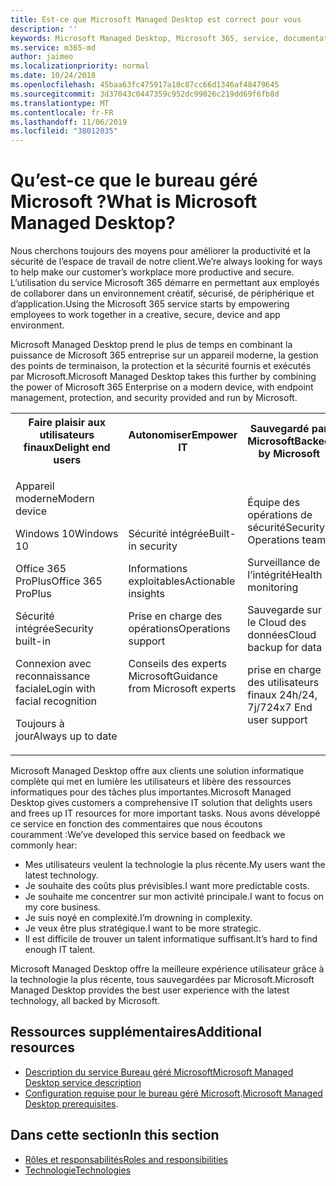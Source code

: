 ```yaml
---
title: Est-ce que Microsoft Managed Desktop est correct pour vous
description: ''
keywords: Microsoft Managed Desktop, Microsoft 365, service, documentation
ms.service: m365-md
author: jaimeo
ms.localizationpriority: normal
ms.date: 10/24/2018
ms.openlocfilehash: 45baa63fc475917a10c87cc66d1346af48479645
ms.sourcegitcommit: 3d37043c0447359c952dc99026c219dd69f6fb8d
ms.translationtype: MT
ms.contentlocale: fr-FR
ms.lasthandoff: 11/06/2019
ms.locfileid: "38012035"
---
```

# <a name="what-is-microsoft-managed-desktop"></a><span data-ttu-id="f80a8-103">Qu’est-ce que le bureau géré Microsoft ?</span><span class="sxs-lookup"><span data-stu-id="f80a8-103">What is Microsoft Managed Desktop?</span></span>

<!--from Overview-->

<span data-ttu-id="f80a8-104">Nous cherchons toujours des moyens pour améliorer la productivité et la sécurité de l’espace de travail de notre client.</span><span class="sxs-lookup"><span data-stu-id="f80a8-104">We’re always looking for ways to help make our customer’s workplace more productive and secure.</span></span> <span data-ttu-id="f80a8-105">L’utilisation du service Microsoft 365 démarre en permettant aux employés de collaborer dans un environnement créatif, sécurisé, de périphérique et d’application.</span><span class="sxs-lookup"><span data-stu-id="f80a8-105">Using the Microsoft 365 service starts by empowering employees to work together in a creative, secure, device and app environment.</span></span>

<span data-ttu-id="f80a8-106">Microsoft Managed Desktop prend le plus de temps en combinant la puissance de Microsoft 365 entreprise sur un appareil moderne, la gestion des points de terminaison, la protection et la sécurité fournis et exécutés par Microsoft.</span><span class="sxs-lookup"><span data-stu-id="f80a8-106">Microsoft Managed Desktop takes this further by combining the power of Microsoft 365 Enterprise on a modern device, with endpoint management, protection, and security provided and run by Microsoft.</span></span>


<table>
<tr><th><span data-ttu-id="f80a8-107">Faire plaisir aux utilisateurs finaux</span><span class="sxs-lookup"><span data-stu-id="f80a8-107">Delight end users</span></span></th><th><span data-ttu-id="f80a8-108">Autonomiser</span><span class="sxs-lookup"><span data-stu-id="f80a8-108">Empower IT</span></span></th><th><span data-ttu-id="f80a8-109">Sauvegardé par Microsoft</span><span class="sxs-lookup"><span data-stu-id="f80a8-109">Backed by Microsoft</span></span></th></tr>
<tr><td><p><span data-ttu-id="f80a8-110">Appareil moderne</span><span class="sxs-lookup"><span data-stu-id="f80a8-110">Modern device</span></span></p><p><span data-ttu-id="f80a8-111">Windows 10</span><span class="sxs-lookup"><span data-stu-id="f80a8-111">Windows 10</span></span></p><p><span data-ttu-id="f80a8-112">Office 365 ProPlus</span><span class="sxs-lookup"><span data-stu-id="f80a8-112">Office 365 ProPlus</span></span></p><p><span data-ttu-id="f80a8-113">Sécurité intégrée</span><span class="sxs-lookup"><span data-stu-id="f80a8-113">Security built-in</span></span></p><p><span data-ttu-id="f80a8-114">Connexion avec reconnaissance faciale</span><span class="sxs-lookup"><span data-stu-id="f80a8-114">Login with facial recognition</span></span></p><p><span data-ttu-id="f80a8-115">Toujours à jour</span><span class="sxs-lookup"><span data-stu-id="f80a8-115">Always up to date</span></span></p></td><td><p><span data-ttu-id="f80a8-116">Sécurité intégrée</span><span class="sxs-lookup"><span data-stu-id="f80a8-116">Built-in security</span></span></p><p><span data-ttu-id="f80a8-117">Informations exploitables</span><span class="sxs-lookup"><span data-stu-id="f80a8-117">Actionable insights</span></span></p><p><span data-ttu-id="f80a8-118">Prise en charge des opérations</span><span class="sxs-lookup"><span data-stu-id="f80a8-118">Operations support</span></span></p><p><span data-ttu-id="f80a8-119">Conseils des experts Microsoft</span><span class="sxs-lookup"><span data-stu-id="f80a8-119">Guidance from Microsoft experts</span></span></p></td><td><p><span data-ttu-id="f80a8-120">Équipe des opérations de sécurité</span><span class="sxs-lookup"><span data-stu-id="f80a8-120">Security Operations team</span></span></p><p><span data-ttu-id="f80a8-121">Surveillance de l’intégrité</span><span class="sxs-lookup"><span data-stu-id="f80a8-121">Health monitoring</span></span></p><p><span data-ttu-id="f80a8-122">Sauvegarde sur le Cloud des données</span><span class="sxs-lookup"><span data-stu-id="f80a8-122">Cloud backup for data</span></span></p><p><span data-ttu-id="f80a8-123">prise en charge des utilisateurs finaux 24h/24, 7j/7</span><span class="sxs-lookup"><span data-stu-id="f80a8-123">24x7 End user support</span></span></p></td></tr>
</table>

<span data-ttu-id="f80a8-124">Microsoft Managed Desktop offre aux clients une solution informatique complète qui met en lumière les utilisateurs et libère des ressources informatiques pour des tâches plus importantes.</span><span class="sxs-lookup"><span data-stu-id="f80a8-124">Microsoft Managed Desktop gives customers a comprehensive IT solution that delights users and frees up IT resources for more important tasks.</span></span> <span data-ttu-id="f80a8-125">Nous avons développé ce service en fonction des commentaires que nous écoutons couramment :</span><span class="sxs-lookup"><span data-stu-id="f80a8-125">We’ve developed this service based on feedback we commonly hear:</span></span>
- <span data-ttu-id="f80a8-126">Mes utilisateurs veulent la technologie la plus récente.</span><span class="sxs-lookup"><span data-stu-id="f80a8-126">My users want the latest technology.</span></span>
- <span data-ttu-id="f80a8-127">Je souhaite des coûts plus prévisibles.</span><span class="sxs-lookup"><span data-stu-id="f80a8-127">I want more predictable costs.</span></span>
- <span data-ttu-id="f80a8-128">Je souhaite me concentrer sur mon activité principale.</span><span class="sxs-lookup"><span data-stu-id="f80a8-128">I want to focus on my core business.</span></span> 
- <span data-ttu-id="f80a8-129">Je suis noyé en complexité.</span><span class="sxs-lookup"><span data-stu-id="f80a8-129">I’m drowning in complexity.</span></span> 
- <span data-ttu-id="f80a8-130">Je veux être plus stratégique.</span><span class="sxs-lookup"><span data-stu-id="f80a8-130">I want to be more strategic.</span></span> 
- <span data-ttu-id="f80a8-131">Il est difficile de trouver un talent informatique suffisant.</span><span class="sxs-lookup"><span data-stu-id="f80a8-131">It’s hard to find enough IT talent.</span></span>  

<span data-ttu-id="f80a8-132">Microsoft Managed Desktop offre la meilleure expérience utilisateur grâce à la technologie la plus récente, tous sauvegardées par Microsoft.</span><span class="sxs-lookup"><span data-stu-id="f80a8-132">Microsoft Managed Desktop provides the best user experience with the latest technology, all backed by Microsoft.</span></span> 

## <a name="additional-resources"></a><span data-ttu-id="f80a8-133">Ressources supplémentaires</span><span class="sxs-lookup"><span data-stu-id="f80a8-133">Additional resources</span></span>
- [<span data-ttu-id="f80a8-134">Description du service Bureau géré Microsoft</span><span class="sxs-lookup"><span data-stu-id="f80a8-134">Microsoft Managed Desktop service description</span></span>](../service-description/index.md)
- <span data-ttu-id="f80a8-135">[Configuration requise pour le bureau géré Microsoft](../get-ready/prerequisites.md).</span><span class="sxs-lookup"><span data-stu-id="f80a8-135">[Microsoft Managed Desktop prerequisites](../get-ready/prerequisites.md).</span></span>

<!--When you enroll in Microsoft Managed Desktop, Microsoft provides you with devices that are configured to join your Azure Active Directory tenant. Windows 10, Office 365, and some apps and features associated with [Microsoft 365 Enterprise E5](https://www.microsoft.com/microsoft-365/compare-all-microsoft-365-plans) are installed (by Microsoft) on your devices. When your employees who are using these devices need help, they contact Microsoft Managed Desktop support (provided by Microsoft) through a custom chat app.--> 

<!--With Microsoft Managed Desktop, you get **software as a service** (Microsoft 365 E5), **Device as a service** (Microsoft Surface devices ready to use), and **IT support as a service** (Help desk and more).--> 
 
## <a name="in-this-section"></a><span data-ttu-id="f80a8-136">Dans cette section</span><span class="sxs-lookup"><span data-stu-id="f80a8-136">In this section</span></span>
- [<span data-ttu-id="f80a8-137">Rôles et responsabilités</span><span class="sxs-lookup"><span data-stu-id="f80a8-137">Roles and responsibilities</span></span>](roles-and-responsibilities.md)
- [<span data-ttu-id="f80a8-138">Technologie</span><span class="sxs-lookup"><span data-stu-id="f80a8-138">Technologies</span></span>](technologies.md)
